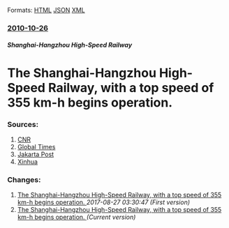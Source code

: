 
Formats: [HTML](/news/2010/10/26/the-shanghaiahangzhou-high-speed-railway-with-a-top-speed-of-355-km-h-begins-operation.html)  [JSON](/news/2010/10/26/the-shanghaiahangzhou-high-speed-railway-with-a-top-speed-of-355-km-h-begins-operation.json)  [XML](/news/2010/10/26/the-shanghaiahangzhou-high-speed-railway-with-a-top-speed-of-355-km-h-begins-operation.xml)  

### [2010-10-26](/news/2010/10/26/index.md)

##### Shanghai-Hangzhou High-Speed Railway
# The Shanghai-Hangzhou High-Speed Railway, with a top speed of 355 km-h begins operation. 




### Sources:

1. [CNR](http://www.cnr.cn/newscenter/xwtz/201010/t20101026_507224157.html#javascript_intro)
2. [Global Times](http://china.globaltimes.cn/society/2010-10/585860.html)
3. [Jakarta Post](http://www.thejakartapost.com/news/2010/10/26/catch-me-if-you-can.html)
4. [Xinhua](http://news.xinhuanet.com/english2010/video/2010-10/26/c_13575927.htm)

### Changes:

1. [The Shanghai-Hangzhou High-Speed Railway, with a top speed of 355 km-h begins operation. ](/news/2010/10/26/the-shanghai-hangzhou-high-speed-railway-with-a-top-speed-of-355-km-h-begins-operation.md) _2017-08-27 03:30:47 (First version)_
1. [The Shanghai-Hangzhou High-Speed Railway, with a top speed of 355 km-h begins operation. ](/news/2010/10/26/the-shanghaiahangzhou-high-speed-railway-with-a-top-speed-of-355-km-h-begins-operation.md) _(Current version)_
